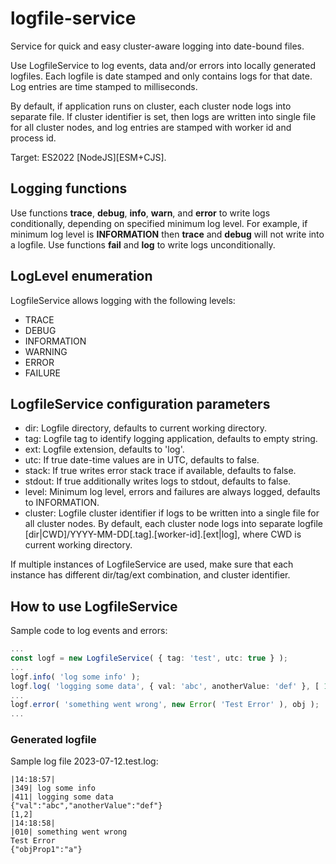 # logfile-service
Service for quick and easy cluster-aware logging into date-bound files.

Use LogfileService to log events, data and/or errors into locally generated logfiles.
Each logfile is date stamped and only contains logs for that date. Log entries are time stamped to milliseconds.

By default, if application runs on cluster, each cluster node logs into separate file.
If cluster identifier is set, then logs are written into single file for all cluster nodes,
 and log entries are stamped with worker id and process id.

Target: ES2022 [NodeJS][ESM+CJS].


## Logging functions
Use functions **trace**, **debug**, **info**, **warn**, and **error** to write logs conditionally, depending on specified minimum log level.
For example, if minimum log level is **INFORMATION** then **trace** and **debug** will not write into a logfile.
Use functions **fail** and **log** to write logs unconditionally.


## LogLevel enumeration
LogfileService allows logging with the following levels:
* TRACE
* DEBUG
* INFORMATION
* WARNING
* ERROR
* FAILURE


## LogfileService configuration parameters
* dir: Logfile directory, defaults to current working directory.
* tag: Logfile tag to identify logging application, defaults to empty string.
* ext: Logfile extension, defaults to 'log'.
* utc: If true date-time values are in UTC, defaults to false.
* stack: If true writes error stack trace if available, defaults to false.
* stdout: If true additionally writes logs to stdout, defaults to false.
* level: Minimum log level, errors and failures are always logged, defaults to INFORMATION.
* cluster: Logfile cluster identifier if logs to be written into a single file for all cluster nodes.
By default, each cluster node logs into separate logfile [dir|CWD]/YYYY-MM-DD[.tag].[worker-id].[ext|log],
 where CWD is current working directory.

If multiple instances of LogfileService are used, make sure that each instance has different dir/tag/ext combination, and cluster identifier.


## How to use LogfileService
Sample code to log events and errors:

```ts
...
const logf = new LogfileService( { tag: 'test', utc: true } );
...
logf.info( 'log some info' );
logf.log( 'logging some data', { val: 'abc', anotherValue: 'def' }, [ 1, 2 ] );
...
logf.error( 'something went wrong', new Error( 'Test Error' ), obj );
...
```

### Generated logfile
Sample log file 2023-07-12.test.log:

```
|14:18:57|
|349| log some info
|411| logging some data
{"val":"abc","anotherValue":"def"}
[1,2]
|14:18:58|
|010| something went wrong
Test Error
{"objProp1":"a"}
```
